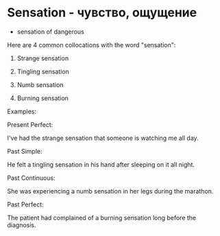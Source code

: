 # Sensation - чувство, ощущение

- sensation of dangerous

Here are 4 common collocations with the word "sensation":

1. Strange sensation

2. Tingling sensation

3. Numb sensation

4. Burning sensation

Examples:

Present Perfect:

I've had the strange sensation that someone is watching me all day.

Past Simple:

He felt a tingling sensation in his hand after sleeping on it all night.

Past Continuous:

She was experiencing a numb sensation in her legs during the marathon.

Past Perfect:

The patient had complained of a burning sensation long before the diagnosis.
